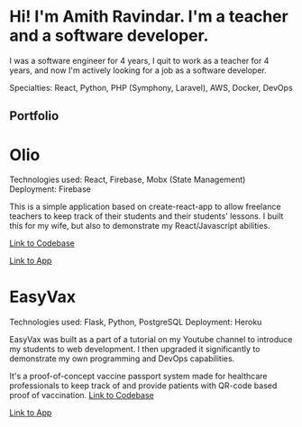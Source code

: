 # Hi! I'm Amith Ravindar. I'm a teacher and a software developer.

I was a software engineer for 4 years, I quit to work as a teacher for 4 years, and now I'm actively looking for a job as a software developer.

Specialties: React, Python, PHP (Symphony, Laravel), AWS, Docker, DevOps

## Portfolio

# Olio
Technologies used: React, Firebase, Mobx (State Management)
Deployment: Firebase

This is a simple application based on create-react-app to allow freelance
teachers to keep track of their students and their students' lessons. I built this for my wife, but also to demonstrate my React/Javascript abilities.

[Link to Codebase](https://github.com/amithr/Lesson-Scheduler)  

[Link to App](https://lesson-scheduler-832f8.web.app/)  


# EasyVax
Technologies used: Flask, Python, PostgreSQL
Deployment: Heroku

EasyVax was built as a part of a tutorial on my Youtube channel
to introduce my students to web development. I then upgraded it
significantly to demonstrate my own programming and DevOps capabilities.

It's a proof-of-concept vaccine passport system made for healthcare professionals to keep track of and provide patients with QR-code based proof of vaccination.
[Link to Codebase](https://github.com/amithr/EasyVax)  

[Link to App](https://easyvax-app.herokuapp.com/)  

